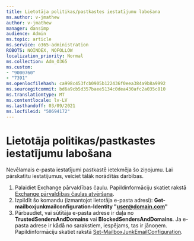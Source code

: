 ```yaml
---
title: Lietotāja politikas/pastkastes iestatījumu labošana
ms.author: v-jmathew
author: v-jmathew
manager: dansimp
audience: Admin
ms.topic: article
ms.service: o365-administration
ROBOTS: NOINDEX, NOFOLLOW
localization_priority: Normal
ms.collection: Adm_O365
ms.custom:
- "9000760"
- "7391"
ms.openlocfilehash: ca998c453fcb0905b122436f0eea384a9b8a9992
ms.sourcegitcommit: bd6a9cb5d357baee5134c0dea430afc2a035c810
ms.translationtype: MT
ms.contentlocale: lv-LV
ms.lasthandoff: 03/09/2021
ms.locfileid: "50694172"
---
```

# <a name="fix-user-policymailbox-settings"></a>Lietotāja politikas/pastkastes iestatījumu labošana

Nevēlamais e-pasta iestatījumi pastkastē ietekmēja šo ziņojumu. Lai pārskatītu iestatījumus, veiciet tālāk norādītās darbības.

1. Palaidiet Exchange pārvaldības čaulu. Papildinformāciju skatiet rakstā [Exchange pārvaldības čaulas atvēršana](https://go.microsoft.com/fwlink/?linkid=2101432).
2. Izpildīt šo komandu (izmantojot lietotāja e-pasta adresi):  **Get-mailboxjunkmailconfiguration-Identity "user@domain.com"**
3. Pārbaudiet, vai sūtītāja e-pasta adrese ir daļa no **TrustedSendersAndDomains** vai **BlockedSendersAndDomains**. Ja e-pasta adrese ir kādā no sarakstiem, iespējams, tas ir jānoņem. Papildinformāciju skatiet rakstā [Set-MailboxJunkEmailConfiguration](https://go.microsoft.com/fwlink/?linkid=2101047).
